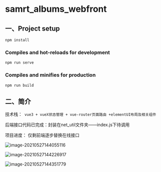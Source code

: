 # samrt_albums_webfront

## 一、Project setup
```
npm install
```
### Compiles and hot-reloads for development
```
npm run serve
```
### Compiles and minifies for production
```
npm run build
```
## 二、简介

技术栈：` vue3 + vueX状态管理 + vue-router页面路由 +elementUI布局及相关组件` 

后端接口代码已完成：封装在net_util文件夹——index.js下待调用

项目进度：   仅剩前端逐步替换在线接口 

![image-20210527144055116](https://i.loli.net/2021/05/27/UbC1uyhALSwlx4Y.png)

![image-20210527144226917](https://i.loli.net/2021/05/27/G5BkaMuHgnzV6rF.png)

![image-20210527144351779](https://i.loli.net/2021/05/27/oO2ekhD5Ww8xPB6.png)

